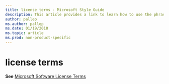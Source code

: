 ```yaml
---
title: license terms - Microsoft Style Guide
description: This article provides a link to learn how to use the phrase license terms in Microsoft documents.
author: pallep
ms.author: pallep
ms.date: 01/19/2018
ms.topic: article
ms.prod: non-product-specific
---
```


# license terms

**See** [Microsoft Software License Terms](~/a-z-word-list-term-collections/m/software-license-terms.md)
